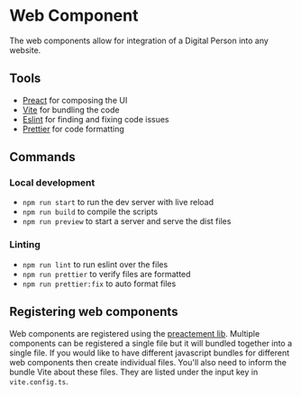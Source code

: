 # Web Component

The web components allow for integration of a Digital Person into any website.

## Tools

- [Preact](https://preactjs.com/) for composing the UI
- [Vite](https://vitejs.dev/) for bundling the code
- [Eslint](https://eslint.org/) for finding and fixing code issues
- [Prettier](https://prettier.io/) for code formatting

## Commands

### Local development

- `npm run start` to run the dev server with live reload
- `npm run build` to compile the scripts
- `npm run preview` to start a server and serve the dist files

### Linting

- `npm run lint` to run eslint over the files
- `npm run prettier` to verify files are formatted
- `npm run prettier:fix` to auto format files

## Registering web components

Web components are registered using the [preactement lib](https://github.com/jahilldev/component-elements). Multiple components can be registered a single file but it will bundled together into a single file. If you would like to have different javascript bundles for different web components then create individual files. You'll also need to inform the bundle Vite about these files. They are listed under the input key in `vite.config.ts`.
